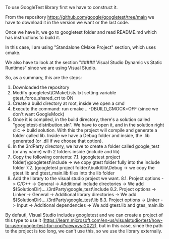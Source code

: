 To use GoogleTest library first we have to construct it.

From the repository https://github.com/google/googletest/tree/main we have to download it in the version we want or the last code.

Once we have it, we go to googletest folder and read README.md which has instructions to build it.

In this case, I am using "Standalone CMake Project" section, which uses cmake.

We also have to look at the section "##### Visual Studio Dynamic vs Static Runtimes" since we are using Visual Studio.

So, as a summary, this are the steps:

1. Downloaded the repository
2. Modify googletest\CMakeLists.txt setting variable gtest_force_shared_crt to ON
3. Create a build directory at root, inside we open a cmd
4. Execute the command: run cmake .. -DBUILD_GMOCK=OFF (since we don't want GoogleMock)
5. Once it is compiled, in the build directory, there's a solution called "googletest-distribution.sln".
   We have to open it, and in the solution right clic -> build solution.
   With this the project will compile and generate a folder called lib. Inside we have a Debug folder and inside, the .lib generated (or .dll if we choose that option).
6. In the 3rdParty directory, we have to create a folder called google_test (or any name) with 2 folders inside (include and lib)
7. Copy the following contents:
   7.1. (googletest project folder)\googletest\include -> we copy gtest folder fully into the include folder
   7.2. (googletest project folder)\build\lib\Debug -> we copy the gtest.lib and gtest_main.lib files into the lib folder
8. Add the library to the visual studio project we want.
   8.1. Project options -> C/C++ -> General -> Additional include directories -> We add  $(SolutionDir)..\..\3rdParty\google_test\include
   8.2. Project options -> Linker -> General -> Additional library directories -> We add  $(SolutionDir)..\..\3rdParty\google_test\lib
   8.3. Project options -> Linker -> Input -> Additional dependencies -> We add  gtest.lib and gtes_main.lib

By defautl, Visual Studio includes googletest and we can create a project of this type to use it (https://learn.microsoft.com/en-us/visualstudio/test/how-to-use-google-test-for-cpp?view=vs-2022),
but in this case, since the path to the project is too long, we can't use this, so we use the library
externally.



